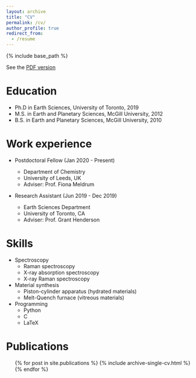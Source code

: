 ```yaml
---
layout: archive
title: "CV"
permalink: /cv/
author_profile: true
redirect_from:
  - /resume
---
```


{% include base_path %}

See the <a href="/files/OShaughnessyCV_2020-03-30.pdf">PDF version</a>

Education
======
* Ph.D in Earth Sciences, University of Toronto, 2019
* M.S. in Earth and Planetary Sciences, McGill University, 2012
* B.S. in Earth and Planetary Sciences, McGill University, 2010

Work experience
======
* Postdoctoral Fellow (Jan 2020 - Present)
  * Department of Chemistry
  * University of Leeds, UK
  * Adviser: Prof. Fiona Meldrum

* Research Assistant (Jun 2019 - Dec 2019)
  * Earth Sciences Department
  * University of Toronto, CA
  * Adviser: Prof. Grant Henderson

Skills
======
* Spectroscopy
  * Raman spectroscopy
  * X-ray absorption spectroscopy
  * X-ray Raman spectroscopy
* Material synthesis
  * Piston-cylinder apparatus (hydrated materials)
  * Melt-Quench furnace (vitreous materials)  
* Programming
  * Python
  * C
  * LaTeX


Publications
======
  <ul>{% for post in site.publications %}
    {% include archive-single-cv.html %}
  {% endfor %}</ul>
